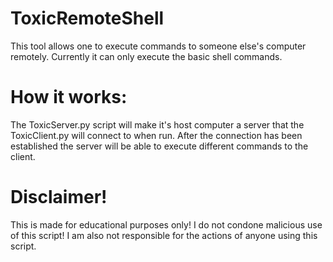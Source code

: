 # ToxicRemoteShell
This tool allows one to execute commands to someone else's computer remotely. Currently it can only execute the basic shell commands.

# How it works:
The ToxicServer.py script will make it's host computer a server that the ToxicClient.py will connect to when run. After the connection
has been established the server will be able to execute different commands to the client.

# Disclaimer!
This is made for educational purposes only! I do not condone malicious use of this script! I am also not responsible for the actions of anyone using this script.
